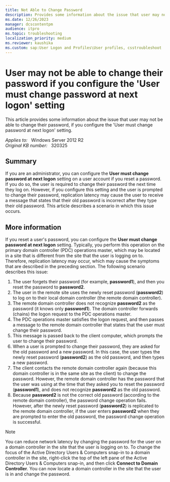 ```yaml
---
title: Not Able to Change Password
description: Provides some information about the issue that user may not be able to change their password, if you configure the 'User Must Change Password at Next Logon' setting.
ms.date: 12/26/2023
manager: dcscontentpm
audience: itpro
ms.topic: troubleshooting
localization_priority: medium
ms.reviewer: kaushika
ms.custom: sap:User Logon and Profiles\User profiles, csstroubleshoot
---
```

# User may not be able to change their password if you configure the 'User must change password at next logon' setting

This article provides some information about the issue that user may not be able to change their password, if you configure the 'User must change password at next logon' setting.

_Applies to:_ &nbsp; Windows Server 2012 R2  
_Original KB number:_ &nbsp; 320325

## Summary

If you are an administrator, you can configure the **User must change password at next logon** setting on a user account if you reset a password. If you do so, the user is required to change their password the next time they log on. However, if you configure this setting and the user is prompted to change their password, replication latency may cause the user to receive a message that states that their old password is incorrect after they type their old password. This article describes a scenario in which this issue occurs.

## More information

If you reset a user's password, you can configure the
 **User must change password at next logon** setting. Typically, you perform this operation on the primary domain controller (PDC) operations master, which may be located in a site that is different from the site that the user is logging on to. Therefore, replication latency may occur, which may cause the symptoms that are described in the preceding section. The following scenario describes this issue:

1. The user forgets their password (for example,
 **password1**), and then you reset the password to
 **password2**.
2. The user in the remote site uses the newly reset password (**password2**) to log on to their local domain controller (the remote domain controller).
3. The remote domain controller does not recognize
 **password2** as the password (it knows only
 **password1**). The domain controller forwards (chains) the logon request to the PDC operations master.
4. The PDC operations master satisfies the logon request, and then passes a message to the remote domain controller that states that the user must change their password.
5. This message is passed back to the client computer, which prompts the user to change their password.
6. When a user is prompted to change their password, they are asked for the old password and a new password. In this case, the user types the newly reset password (**password2**) as the old password, and then types a new password.
7. The client contacts the remote domain controller again (because this domain controller is in the same site as the client) to change the password. However, the remote domain controller has the password that the user was using at the time that they asked you to reset the password (**password1**), and does not recognize
 **password2** as the old password.
8. Because **password2** is not the correct old password (according to the remote domain controller), the password change operation fails. However, after the newly reset password (**password2**) is replicated to the remote domain controller, if the user enters **password2** when they are prompted to enter the old password, the password change operation is successful.

>[!NOTE]
>You can reduce network latency by changing the password for the user on a domain controller in the site that the user is logging on to. To change the focus of the Active Directory Users & Computers snap-in to a domain controller in the site, right-click the top of the left pane of the Active Directory Users & Computers snap-in, and then click **Connect to Domain Controller**. You can now locate a domain controller in the site that the user is in and change the password.
